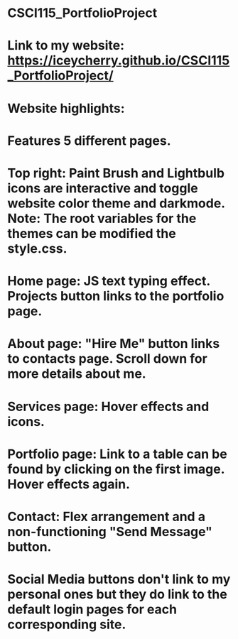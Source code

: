 <!-- Kelvin Hua -->
<!-- 656578887 -->

# CSCI115_PortfolioProject
# Link to my website: https://iceycherry.github.io/CSCI115_PortfolioProject/

# Website highlights:
# Features 5 different pages.
# Top right: Paint Brush and Lightbulb icons are interactive and toggle website color theme and darkmode. Note: The root variables for the themes can be modified the style.css.
# Home page: JS text typing effect. Projects button links to the portfolio page.
# About page: "Hire Me" button links to contacts page. Scroll down for more details about me.
# Services page: Hover effects and icons.
# Portfolio page: Link to a table can be found by clicking on the first image. Hover effects again.
# Contact: Flex arrangement and a non-functioning "Send Message" button.
# Social Media buttons don't link to my personal ones but they do link to the default login pages for each corresponding site.